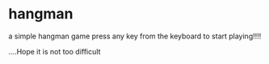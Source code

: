 # hangman
a simple hangman game
press any key from the keyboard to start playing!!!!

....Hope it is not too difficult
